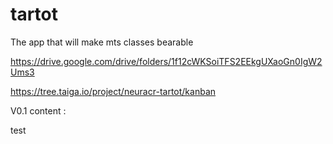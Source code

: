 # tartot
The app that will make mts classes bearable

https://drive.google.com/drive/folders/1f12cWKSoiTFS2EEkgUXaoGn0IgW2Ums3

https://tree.taiga.io/project/neuracr-tartot/kanban

V0.1 content :

test
